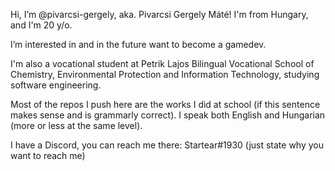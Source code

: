 Hi, I’m @pivarcsi-gergely, aka. Pivarcsi Gergely Máté! I'm from Hungary, and I'm 20 y/o.

I’m interested in and in the future want to become a gamedev.

I'm also a vocational student at Petrik Lajos Bilingual Vocational School of Chemistry, Environmental Protection and Information Technology, studying software engineering.

Most of the repos I push here are the works I did at school (if this sentence makes sense and is grammarly correct). I speak both English and Hungarian (more or less at the same level).

I have a Discord, you can reach me there: Startear#1930 (just state why you want to reach me)
